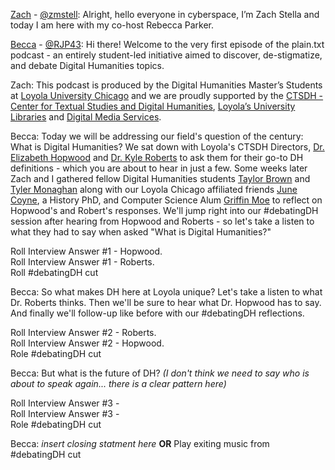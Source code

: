 [Zach](https://twitter.com/zstella48) - [@zmstell](https://github.com/zmstell): Alright, hello everyone in cyberspace, I’m Zach Stella and today I am here with my co-host Rebecca Parker.  
  
[Becca](https://twitter.com/bcpkr396) - [@RJP43](https://github.com/RJP43): Hi there! Welcome to the very first episode of the plain.txt podcast - an entirely student-led initiative aimed to discover, de-stigmatize, and debate Digital Humanities topics. 
  
Zach: This podcast is produced by the Digital Humanities Master’s Students at [Loyola University Chicago]() and we are proudly supported by the [CTSDH - Center for Textual Studies and Digital Humanities](), [Loyola’s University Libraries]() and [Digital Media Services](). 
  
Becca: Today we will be addressing our field's question of the century: What is Digital Humanities? We sat down with Loyola's CTSDH Directors, [Dr. Elizabeth Hopwood]() and [Dr. Kyle Roberts]() to ask them for their go-to DH definitions - which you are about to hear in just a few. Some weeks later Zach and I gathered fellow Digital Humanities students [Taylor Brown]() and [Tyler Monaghan]() along with our Loyola Chicago affiliated friends [June Coyne](), a History PhD, and Computer Science Alum [Griffin Moe]() to reflect on Hopwood's and Robert's responses. We'll jump right into our #debatingDH session after hearing from Hopwood and Roberts - so let's take a listen to what they had to say when asked "What is Digital Humanities?"     
  
Roll Interview Answer #1 - Hopwood.   
Roll Interview Answer #1 - Roberts.  
Roll #debatingDH cut  
  
Becca: So what makes DH here at Loyola unique? Let's take a listen to what Dr. Roberts thinks. Then we'll be sure to hear what Dr. Hopwood has to say. And finally we'll follow-up like before with our #debatingDH reflections.  
  
Roll Interview Answer #2 - Roberts.   
Roll Interview Answer #2 - Hopwood.   
Role #debatingDH cut   
  
Becca: But what is the future of DH? *(I don't think we need to say who is about to speak again... there is a clear pattern here)*  
  
Roll Interview Answer #3 -    
Roll Interview Answer #3 -   
Role #debatingDH cut  
  
Becca: *insert closing statment here* **OR** Play exiting music from #debatingDH cut  

